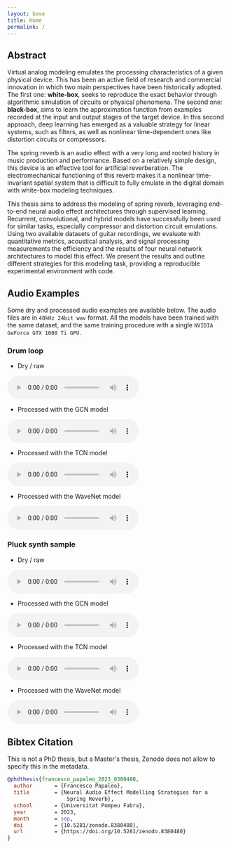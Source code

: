 ```yaml
---
layout: base
title: Home
permalink: /
---
```


<h2>Abstract</h2>

<p>Virtual analog modeling emulates the processing characteristics of a given physical device. This has been an active
    field of research and commercial innovation in which two main perspectives have been historically adopted. The first
    one: <strong>white-box</strong>, seeks to reproduce the exact behavior through algorithmic simulation of circuits or
    physical phenomena. The second one: <strong>black-box</strong>, aims to learn the approximation function from
    examples recorded at the input and output stages of the target device. In this second approach, deep learning has
    emerged as a valuable strategy for linear systems, such as filters, as well as nonlinear time-dependent ones like
    distortion circuits or compressors.</p>

<p>The spring reverb is an audio effect with a very long and rooted history in music production and performance. Based
    on a relatively simple design, this device is an effective tool for artificial reverberation. The electromechanical
    functioning of this reverb makes it a nonlinear time-invariant spatial system that is difficult to fully emulate in
    the digital domain with white-box modeling techniques.</p>

<p>This thesis aims to address the modeling of spring reverb, leveraging end-to-end neural audio effect architectures
    through supervised learning. Recurrent, convolutional, and hybrid models have successfully been used for similar
    tasks, especially compressor and distortion circuit emulations. Using two available datasets of guitar recordings,
    we evaluate with quantitative metrics, acoustical analysis, and signal processing measurements the efficiency and
    the results of four neural network architectures to model this effect. We present the results and outline different
    strategies for this modeling task, providing a reproducible experimental environment with code.</p>

<h2>Audio Examples</h2>

Some dry and processed audio examples are available below. The audio files are in `48kHz 24bit wav` format.
All the models have been trained with the same dataset, and the same training procedure with a single `NVIDIA GeForce GTX 1080 Ti GPU`. 

<h3>Drum loop</h3>

- Dry / raw 

<audio src="assets/audio/raw/drums-48k24b.wav" controls preload></audio>

- Processed with the GCN model

<audio src="assets/audio/processed/drums-48k24b*gcn-3250.wav" controls preload></audio>

- Processed with the TCN model

<audio src="assets/audio/processed/drums-48k24b*tcn-3900-updated.wav" controls preload></audio>

- Processed with the WaveNet model

<audio src="assets/audio/processed/drums-48k24b*wavenet-900.wav" controls preload></audio>


<h3>Pluck synth sample</h3>

- Dry / raw

<audio src="assets/audio/raw/pluck-48k24b.wav" controls preload></audio>

- Processed with the GCN model

<audio src="assets/audio/processed/pluck-48k24b*gcn-3250.wav" controls preload></audio>

- Processed with the TCN model

<audio src="assets/audio/processed/pluck-48k24b*tcn-3900-updated.wav" controls preload></audio>

- Processed with the WaveNet model

<audio src="assets/audio/processed/pluck-48k24b*wavenet-900.wav" controls preload></audio>


<h2>Bibtex Citation</h2>

This is not a PhD thesis, but a Master's thesis, Zenodo does not allow to specify this in the metadata.  

```bibtex
@phdthesis{francesco_papaleo_2023_8380480,
  author       = {Francesco Papaleo},
  title        = {Neural Audio Effect Modelling Strategies for a 
                   Spring Reverb},
  school       = {Universitat Pompeu Fabra},
  year         = 2023,
  month        = sep,
  doi          = {10.5281/zenodo.8380480},
  url          = {https://doi.org/10.5281/zenodo.8380480}
}
```